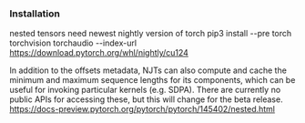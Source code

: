 ### Installation

nested tensors need newest nightly version of torch
pip3 install --pre torch torchvision torchaudio --index-url https://download.pytorch.org/whl/nightly/cu124

In addition to the offsets metadata, NJTs can also compute and cache the minimum and maximum sequence lengths for its components, which can be useful for invoking particular kernels (e.g. SDPA). There are currently no public APIs for accessing these, but this will change for the beta release.
https://docs-preview.pytorch.org/pytorch/pytorch/145402/nested.html